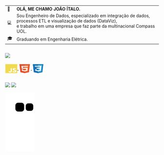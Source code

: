  <table>
    <tr>
      <td>👋</td>
      <td><strong>OLÁ, ME CHAMO JOÃO ÍTALO.</strong></td>
    </tr>
    <tr>
      <td>💻</td>
      <td>
        Sou Engenheiro de Dados, especializado em integração de dados, processos ETL e visualização de dados (DataViz),<br>
        e trabalho em uma empresa que faz parte da multinacional Compass UOL.
      </td>
    </tr>
    <tr>
      <td>🎓</td>
      <td>Graduando em Engenharia Elétrica.</td>
    </tr>
  </table>
        

##

<div align="left">
  <a href="https://github.com/italopro95">
  <img height="180em" src="https://github-readme-stats.vercel.app/api?username=italopro95&show_icons=true&theme=dracula&include_all_commits=true&count_private=true"/>
 
</div>
        

  
  
<div style="display: inline_block"><br>
  <img align="center" alt="italo-Js" height="30" width="40" src="https://raw.githubusercontent.com/devicons/devicon/master/icons/javascript/javascript-plain.svg">
  <img align="center" alt="italo-HTML" height="30" width="40" src="https://raw.githubusercontent.com/devicons/devicon/master/icons/html5/html5-original.svg">
  <img align="center" alt="italo-CSS" height="30" width="40" src="https://raw.githubusercontent.com/devicons/devicon/master/icons/css3/css3-original.svg">
</div>  
   
##    
        
<div> 
  <a href = "mailto:italotec700@gmail.com"><img src="https://img.shields.io/badge/Gmail-D14836?style=for-the-badge&logo=gmail&logoColor=white" target="_blank"></a>
  <a href="https://www.linkedin.com/in/jo%C3%A3o-%C3%ADtalo-parnaiba-de-souza-b59490181/" target="_blank"><img src="https://img.shields.io/badge/-LinkedIn-%230077B5?style=for-the-badge&logo=linkedin&logoColor=white" target="_blank"></a> 
 
 ![Snake animation](https://github.com/italopro95/italopro95/blob/output/github-contribution-grid-snake.svg)
 
</div>        
